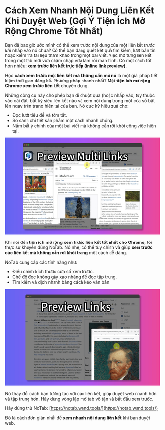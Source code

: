 # Cách Xem Nhanh Nội Dung Liên Kết Khi Duyệt Web (Gợi Ý Tiện Ích Mở Rộng Chrome Tốt Nhất)

Bạn đã bao giờ ước mình có thể xem trước nội dung của một liên kết *trước khi* nhấp vào nó chưa? Có thể bạn đang quét kết quả tìm kiếm, lướt bản tin hoặc kiểm tra tài liệu tham khảo trong một bài viết. Việc mở từng liên kết trong một tab mới vừa chậm chạp vừa làm rối màn hình. Có một cách tốt hơn nhiều: **xem trước liên kết trực tiếp (inline link preview)**.

Học **cách xem trước một liên kết mà không cần mở nó** là một giải pháp tiết kiệm thời gian đáng kể. Phương pháp nhanh nhất? Một **tiện ích mở rộng Chrome xem trước liên kết** chuyên dụng.

Những công cụ này cho phép bạn di chuột qua (hoặc nhấp vào, tùy thuộc vào cài đặt) bất kỳ siêu liên kết nào và xem nội dung trong một cửa sổ bật lên ngay trên trang hiện tại của bạn. Nó cực kỳ hiệu quả cho:

*   Đọc lướt tiêu đề và tóm tắt.
*   So sánh chi tiết sản phẩm một cách nhanh chóng.
*   Nắm bắt ý chính của một bài viết mà không cần rời khỏi công việc hiện tại.

![Xem trước liên kết tức thì](../images/notab1.png)

Khi nói đến **tiện ích mở rộng xem trước liên kết tốt nhất cho Chrome**, tôi thực sự khuyên dùng NoTab. Nó nhẹ, có thể tùy chỉnh và giúp **xem trước các liên kết mà không cần rời khỏi trang** một cách dễ dàng.

NoTab cung cấp các tính năng như:

*   Điều chỉnh kích thước cửa sổ xem trước.
*   Chế độ đọc không gây xao nhãng để đọc tập trung.
*   Tìm kiếm và dịch nhanh bằng cách kéo văn bản.

![Các tính năng của NoTab](../images/notab2.png)

Nó thay đổi cách bạn tương tác với các liên kết, giúp duyệt web nhanh hơn và tập trung hơn. Hãy dừng vòng lặp mở tab vô tận và bắt đầu xem trước.

Hãy dùng thử NoTab: [https://notab.wand.tools/](https://notab.wand.tools/)

Đó là cách đơn giản nhất để **xem nhanh nội dung liên kết** khi bạn duyệt web.
